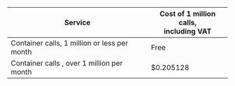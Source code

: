 | Service | Cost of 1 million calls, <br>including VAT |
| ----- | ----- |
| Container calls, 1 million or less per month | Free |
| Container calls , over 1 million per month | $0.205128 |